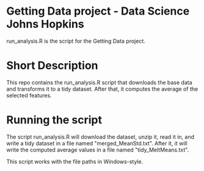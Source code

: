 Getting Data project - Data Science Johns Hopkins
=================================================
run_analysis.R is the script for the Getting Data project.


Short Description
=================================================
This repo contains the run_analysis.R script that downloads the base data 
and transforms it to a tidy dataset. After that, it computes the average 
of the selected features.

Running the script
=================================================
The script run_analysis.R will download the dataset, unzip it, read it in, and 
write a tidy dataset in a file named "merged_MeanStd.txt". After it, it will 
write the computed average values in a file named "tidy_MeltMeans.txt".

This script works with the file paths in Windows-style.

